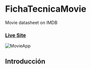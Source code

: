# FichaTecnicaMovie
  Movie datasheet on IMDB
 
### [Live Site](https://ebdatasheetmovie.netlify.app/)
![MovieApp](AppMovie.gif)
## Introducción
